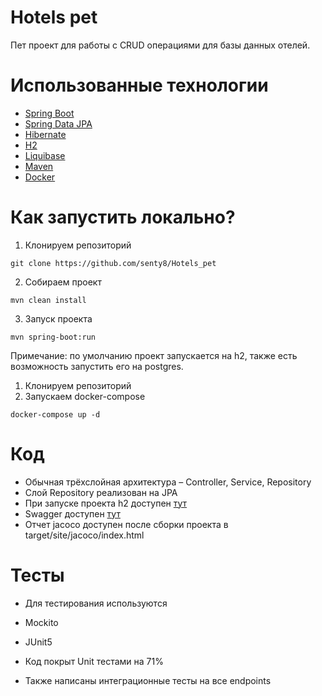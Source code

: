 # Hotels pet

Пет проект для работы с CRUD операциями для базы данных отелей.

# Использованные технологии

* [Spring Boot](https://spring.io/projects/spring-boot)
* [Spring Data JPA](https://spring.io/projects/spring-data-jpa)
* [Hibernate](https://hibernate.org)
* [H2](https://ru.wikipedia.org/wiki/H2)
* [Liquibase](https://www.liquibase.org/)
* [Maven](https://maven.apache.org)
* [Docker](https://hub.docker.com)


# Как запустить локально?

1. Клонируем репозиторий

```shell
git clone https://github.com/senty8/Hotels_pet
```

2. Собираем проект

```shell
mvn clean install
```

3. Запуск проекта

```shell
mvn spring-boot:run
```

Примечание: 
по умолчанию проект запускается на h2, также есть возможность запустить его на postgres.

1. Клонируем репозиторий
2. Запускаем docker-compose

```shell
docker-compose up -d
```

# Код

* Обычная трёхслойная
  архитектура – Controller, Service, Repository
* Слой Repository реализован на JPA
* При запуске проекта h2 доступен [тут](http://localhost:8092/hotel_db)
* Swagger доступен [тут](http://localhost:8092/property-view/swagger-ui.html)
* Отчет jacoco доступен после сборки проекта в target/site/jacoco/index.html

# Тесты

* Для тестирования используются
* Mockito
* JUnit5

* Код покрыт Unit тестами на 71%
* Также написаны интеграционные тесты на все endpoints